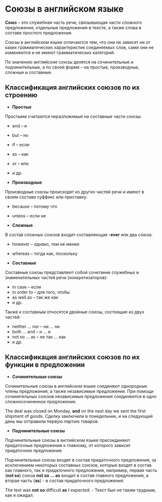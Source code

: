 # Союзы в английском языке

**Союз** – это служебная часть речи, связывающая части сложного предложения, отдельные предложения в тексте, а также слова в составе простого предложения.

Союзы в английском языке отличаются тем, что они не зависят ни от каких грамматических характеристик соединяемых слов, сами они не изменяются и не имеют грамматических категорий.

По значению английские союзы делятся на сочинительные и подчинительные, а по своей форме – на простые, производные, сложные и составные.

## Классификация английских союзов по их строению

- **Простые**

Простыми считаются неразложимые на составные части союзы:

- and – и
- but – но
- if – если
- as – как
- or – или
- и др.

- **Производные**

Производные союзы происходят из других частей речи и имеют в своем составе суффикс или приставку:

- because – потому что
- unless – если не

- **Сложные**

В состав сложных союзов входит составляющая **-ever** или два союза:

- however – однако, тем не менее
- whereas – тогда как, поскольку

- **Составные**

Составные союзы представляют собой сочетание служебных и знаменательных частей речи (конкретизаторов):

- in case – если
- in order to – для того, чтобы
- as well as – так же как
- и др.

Также к составным относятся двойные союзы, состоящие из двух частей:

- neither … nor – ни … ни
- both … and – и … и
- not so … as – не так … как
- и др.

## Классификация английских союзов по их функции в предложении

- **Сочинительные союзы**

Сочинительные союзы в английском языке соединяют однородные члены предложения, а также независимые предложения. При помощи сочинительных союзов независимые предложения соединяются в одно сложносочиненное предложение.

The deal was closed on Monday, **and** on the next day we sent the first shipment of goods.
Сделку заключили в понедельник, и на следующий день мы отправили первую партию товаров.

- **Подчинительные союзы**

Подчинительные союзы в английском языке присоединяют придаточные предложения к главному, от которого зависит придаточное предложение.

Подчинительные союзы входят в состав придаточного предложения, за исключением некоторых составных союзов, которые входят в состав как главного, так и придаточного предложения, например, первая часть (**not so**) союза **not so ... as** входит в состав главного предложения, а вторая часть (**as**) - в состав придаточного предложения:

The text was **not so** difficult **as** I expected. - Текст был не таким трудным, как я ожидал.